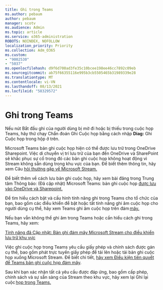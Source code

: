 ```yaml
---
title: Ghi trong Teams
ms.author: pebaum
author: pebaum
manager: scotv
ms.audience: Admin
ms.topic: article
ms.service: o365-administration
ROBOTS: NOINDEX, NOFOLLOW
localization_priority: Priority
ms.collection: Adm_O365
ms.custom:
- "9002530"
- "5037"
ms.openlocfilehash: d9f6d700ad3fe35c10bcee198ee46cc7892c09eb
ms.sourcegitcommit: ab75f66355116e995b3cb5505465b31989339e28
ms.translationtype: MT
ms.contentlocale: vi-VN
ms.lasthandoff: 08/13/2021
ms.locfileid: "58329572"
---
```

# <a name="recording-in-teams"></a>Ghi trong Teams

Nếu nút Bắt  đầu ghi của người dùng bị mờ đi hoặc bị thiếu trong cuộc họp Teams, hãy thử chạy Chẩn đoán Ghi Cuộc họp bằng cách nhập **Diag:** Ghi Cuộc họp trong hộp ở trên. 

Microsoft Teams bản ghi cuộc họp hiện có thể được lưu trữ trong OneDrive Sharepoint. Việc di chuyển vị trí lưu trữ của bạn đến OneDrive và SharePoint sẽ khắc phục sự cố trong đó các bản ghi cuộc họp không hoạt động vì Stream không sẵn dùng trong khu vực của bạn. Để biết thêm thông tin, hãy xem Câu [hỏi thường gặp về Microsoft Stream.](https://docs.microsoft.com/stream/faq#which-regions-does-microsoft-stream-host-my-data-in)

Để biết thêm về cách lưu bản ghi cuộc họp, hãy xem bài đăng trong Trung tâm Thông báo: (Đã cập nhật) Microsoft Teams: bản ghi cuộc họp [được lưu vào OneDrive và Sharepoint.](https://portal.microsoft.com/Adminportal/Home?ref=MessageCenter&id=MC222640)

Để tìm hiểu cách bật và cấu hình tính năng ghi trong Teams cho tổ chức của bạn, bao gồm các điều khiển để bật hoặc tắt tính năng ghi âm cuộc họp cho người dùng cụ thể, hãy xem Teams ghi âm cuộc họp trên đám [mây.](https://docs.microsoft.com/microsoftteams/cloud-recording) 

Nếu bạn vẫn không thể ghi âm trong Teams hoặc cần hiểu cách ghi trong Teams, hãy xem: 

[Tính năng đã Cập nhật: Bản ghi đám mây Microsoft Stream cho điều khiển lưu trữ khu vực](https://admin.microsoft.com/AdminPortal/Home#/MessageCenter?id=MC214327)

Việc ghi cuộc họp trong Teams yêu cầu giấy phép và chính sách được gán cụ thể, bao gồm phát trực tuyến giấy phép để tải lên hoặc tải bản ghi cuộc họp xuống Microsoft Stream. Để biết chi tiết, [hãy xem Điều kiện tiên quyết để Teams bản ghi cuộc họp đám mây](https://docs.microsoft.com/microsoftteams/cloud-recording#prerequisites-for-teams-cloud-meeting-recording).

Sau khi bạn xác nhận tất cả yêu cầu được đáp ứng, bao gồm cấp phép, chính sách và sự sẵn sàng của Stream theo khu vực, hãy xem lại Ghi lại cuộc [họp trong Teams.](https://support.office.com/article/34dfbe7f-b07d-4a27-b4c6-de62f1348c24) 